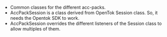 - Common classes for the different acc-packs.
- AccPackSession is a class derived from OpenTok Session class. So, it needs the Opentok SDK to work.
- AccPackSession overrides the different listeners of the Session class to allow multiples of them.